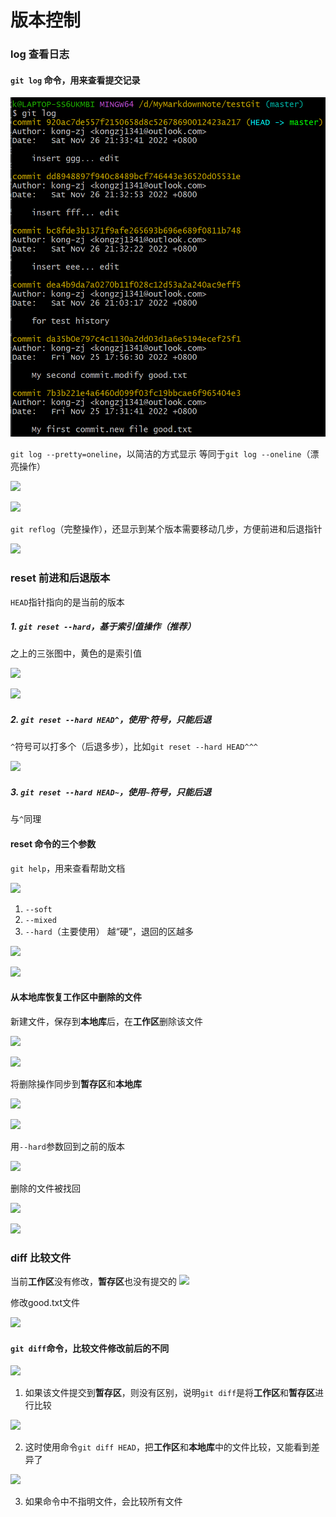 # 版本控制

### log 查看日志

#### ```git log``` 命令，用来查看提交记录

![](resources/2022-11-26-21-35-10.png)

```git log --pretty=oneline```，以简洁的方式显示
等同于```git log --oneline```（漂亮操作）

![](resources/2022-11-26-21-35-59.png)

![](resources/2022-11-26-21-41-11.png)

```git reflog```（完整操作），还显示到某个版本需要移动几步，方便前进和后退指针

![](resources/2022-11-26-21-43-48.png)

### reset 前进和后退版本

```HEAD```指针指向的是当前的版本

##### 1. ```git reset --hard```，基于索引值操作（推荐）

之上的三张图中，黄色的是索引值

![](resources/2022-11-26-21-52-06.png)

![](resources/2022-11-26-22-03-10.png)

##### 2. ```git reset --hard HEAD^```，使用```^```符号，只能后退

```^```符号可以打多个（后退多步），比如```git reset --hard HEAD^^^```

![](resources/2022-11-26-22-06-14.png)



##### 3. ```git reset --hard HEAD~```，使用```~```符号，只能后退

与```^```同理

#### reset 命令的三个参数

```git help```，用来查看帮助文档

![](resources/2022-11-26-22-30-40.png)

1. ```--soft```
2. ```--mixed```
3. ```--hard```（主要使用）
越“硬”，退回的区越多

![](resources/2022-11-26-22-29-33.png)

![](resources/2022-11-26-22-35-25.png)

#### 从本地库恢复工作区中删除的文件

新建文件，保存到**本地库**后，在**工作区**删除该文件

![](resources/2022-11-26-22-41-49.png)

![](resources/2022-11-26-22-42-16.png)

将删除操作同步到**暂存区**和**本地库**

![](resources/2022-11-26-22-44-13.png)

![](resources/2022-11-26-22-48-02.png)

用```--hard```参数回到之前的版本

![](resources/2022-11-26-22-49-01.png)

删除的文件被找回

![](resources/2022-11-26-22-49-27.png)

![](resources/2022-11-26-22-55-42.png)

### diff 比较文件

当前**工作区**没有修改，**暂存区**也没有提交的
![](resources/2022-11-26-22-59-27.png)

修改good.txt文件

![](resources/2022-11-26-23-01-03.png)

#### ```git diff```命令，比较文件修改前后的不同

![](resources/2022-11-26-23-01-48.png)

1. 如果该文件提交到**暂存区**，则没有区别，说明```git diff```是将**工作区**和**暂存区**进行比较

![](resources/2022-11-26-23-05-20.png)

2. 这时使用命令```git diff HEAD```，把**工作区**和**本地库**中的文件比较，又能看到差异了

![](resources/2022-11-26-23-24-09.png)

3. 如果命令中不指明文件，会比较所有文件

